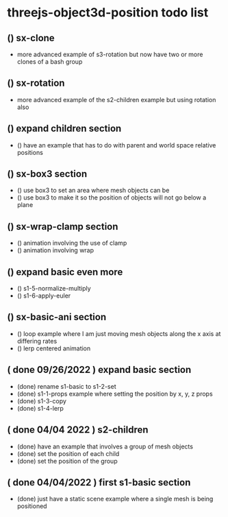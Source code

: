 # threejs-object3d-position todo list

## () sx-clone
* more advanced example of s3-rotation but now have two or more clones of a bash group

## () sx-rotation
* more advanced example of the s2-children example but using rotation also

## () expand children section
* () have an example that has to do with parent and world space relative positions

## () sx-box3 section
* () use box3 to set an area where mesh objects can be
* () use box3 to make it so the position of objects will not go below a plane

## () sx-wrap-clamp section
* () animation involving the use of clamp
* () animation involving wrap

## () expand basic even more
* () s1-5-normalize-multiply
* () s1-6-apply-euler

## () sx-basic-ani section
* () loop example where I am just moving mesh objects along the x axis at differing rates
* () lerp centered animation

## ( done 09/26/2022 ) expand basic section
* (done) rename s1-basic to s1-2-set
* (done) s1-1-props example where setting the position by x, y, z props
* (done) s1-3-copy
* (done) s1-4-lerp

## ( done 04/04 2022 ) s2-children
* (done) have an example that involves a group of mesh objects
* (done) set the position of each child
* (done) set the position of the group

## ( done 04/04/2022 ) first s1-basic section
* (done) just have a static scene example where a single mesh is being positioned
